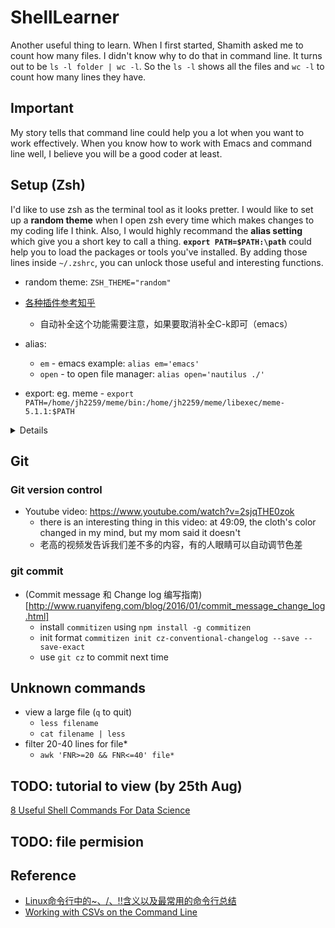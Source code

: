 # ShellLearner
Another useful thing to learn. When I first started, Shamith asked me to count how many files. I didn't know why to do that in command line. It turns out to be `ls -l folder | wc -l`. So the `ls -l` shows all the files and `wc -l` to count how many lines they have.

## Important
My story tells that command line could help you a lot when you want to work effectively. When you know how to work with Emacs and command line well, I believe you will be a good coder at least.

## Setup (Zsh)
I'd like to use zsh as the terminal tool as it looks pretter. I would like to set up a **random theme** when I open zsh every time which makes changes to my coding life I think. Also, I would highly recommand the **alias setting** which give you a short key to call a thing. **`export PATH=$PATH:\path`** could help you to load the packages or tools you've installed.
By adding those lines inside `~/.zshrc`, you can unlock those useful and interesting functions.
- random theme: `ZSH_THEME="random"`
- [各种插件参考知乎](https://www.zhihu.com/question/21418449)
  - 自动补全这个功能需要注意，如果要取消补全C-k即可（emacs）

- alias: 
  - `em` - emacs example: `alias em='emacs'`
  - `open` - to open file manager: `alias open='nautilus ./'`
- export: eg. meme - `export PATH=/home/jh2259/meme/bin:/home/jh2259/meme/libexec/meme-5.1.1:$PATH`
<details>
  another option for HPC: http://protocols.faircloth-lab.org/en/latest/protocols-computer/snippets/make-hpc-bash-better.html
  
  solve inputrc issue: https://unix.stackexchange.com/questions/501524/inputrc-not-working-in-ubuntu-18-as-it-used-to-in-16-and-below
</details>

## Git
### Git version control
- Youtube video: https://www.youtube.com/watch?v=2sjqTHE0zok
  - there is an interesting thing in this video: at 49:09, the cloth's color changed in my mind, but my mom said it doesn't
  - 老高的视频发告诉我们差不多的内容，有的人眼睛可以自动调节色差
### git commit
- (Commit message 和 Change log 编写指南)[http://www.ruanyifeng.com/blog/2016/01/commit_message_change_log.html]
  - install `commitizen` using `npm install -g commitizen`
  - init format `commitizen init cz-conventional-changelog --save --save-exact`
  - use `git cz` to commit next time
## Unknown commands
- view a large file (`q` to quit)
  - `less filename`
  - `cat filename | less`
- filter 20-40 lines for file*
  - `awk 'FNR>=20 && FNR<=40' file*` 

## TODO: tutorial to view (by 25th Aug)
[8 Useful Shell Commands For Data Science](https://www.datacamp.com/community/tutorials/shell-commands-data-scientist)
## TODO: file permision


## Reference
- [Linux命令行中的~、/、!!含义以及最常用的命令行总结](https://www.jianshu.com/p/d9bbcb45ac95)
- [Working with CSVs on the Command Line](https://bconnelly.net/posts/working_with_csvs_on_the_command_line/)
